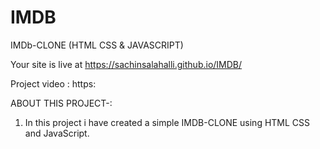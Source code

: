# IMDB
IMDb-CLONE (HTML CSS & JAVASCRIPT)

Your site is live at https://sachinsalahalli.github.io/IMDB/

Project  video : https:

ABOUT THIS PROJECT-:

1. In this project i have created a simple IMDB-CLONE using HTML CSS and JavaScript.

